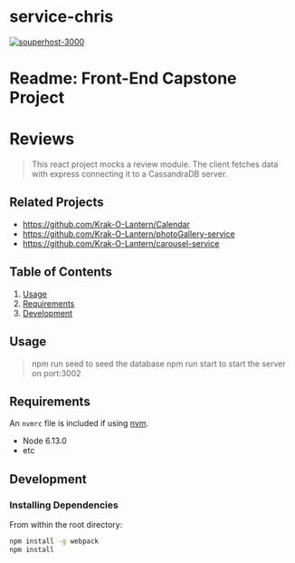 # service-chris

[![souperhost-3000](https://circleci.com/gh/Krak-O-Lantern/service-reviews.svg?style=shield)](https://circleci.com/gh//Krak-O-Lantern/service-reviews)

# Readme: Front-End Capstone Project

# Reviews

> This react project mocks a review module. The client fetches data with express connecting it to a CassandraDB server.

## Related Projects

  - https://github.com/Krak-O-Lantern/Calendar
  - https://github.com/Krak-O-Lantern/photoGallery-service
  - https://github.com/Krak-O-Lantern/carousel-service

## Table of Contents

1. [Usage](#Usage)
1. [Requirements](#requirements)
1. [Development](#development)

## Usage

> npm run seed to seed the database
> npm run start to start the server on port:3002

## Requirements

An `nvmrc` file is included if using [nvm](https://github.com/creationix/nvm).

- Node 6.13.0
- etc

## Development

### Installing Dependencies

From within the root directory:

```sh
npm install -g webpack
npm install
```
